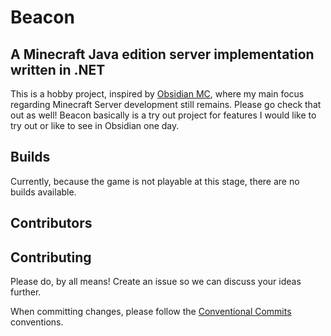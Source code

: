 # Beacon

## A Minecraft Java edition server implementation written in .NET

This is a hobby project, inspired by [Obsidian MC](https://github.com/ObsidianMC/Obsidian), where my main focus regarding Minecraft Server development still remains. Please go check that out as well! Beacon basically is a try out project for features I would like to try out or like to see in Obsidian one day.

## Builds

Currently, because the game is not playable at this stage, there are no builds available.

## Contributors

<!-- readme: contributors -start -->
<!-- readme: contributors -end -->

## Contributing

Please do, by all means! Create an issue so we can discuss your ideas further.

When committing changes, please follow the [Conventional Commits](https://www.conventionalcommits.org/en/v1.0.0/) conventions.
